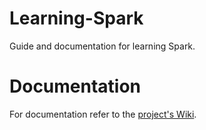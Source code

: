 # Learning-Spark

Guide and documentation for learning Spark.

# Documentation
For documentation refer to the [project's Wiki](https://github.com/sebastian2296/Learning-Spark).
